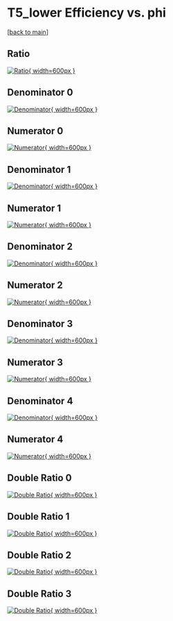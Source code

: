 # T5_lower Efficiency vs. phi

[[back to main](./)]



## Ratio

[![Ratio](../mtv/var/T5_lower_vtr_0_1_eff_phi.png){ width=600px }](../mtv/var/T5_lower_vtr_0_1_eff_phi.pdf)

## Denominator 0

[![Denominator](../mtv/den/T5_lower_vtr_0_1_eff_phi_den0.png){ width=600px }](../mtv/den/T5_lower_vtr_0_1_eff_phi_den0.pdf)

## Numerator 0

[![Numerator](../mtv/num/T5_lower_vtr_0_1_eff_phi_num0.png){ width=600px }](../mtv/num/T5_lower_vtr_0_1_eff_phi_num0.pdf)

## Denominator 1

[![Denominator](../mtv/den/T5_lower_vtr_0_1_eff_phi_den1.png){ width=600px }](../mtv/den/T5_lower_vtr_0_1_eff_phi_den1.pdf)

## Numerator 1

[![Numerator](../mtv/num/T5_lower_vtr_0_1_eff_phi_num1.png){ width=600px }](../mtv/num/T5_lower_vtr_0_1_eff_phi_num1.pdf)

## Denominator 2

[![Denominator](../mtv/den/T5_lower_vtr_0_1_eff_phi_den2.png){ width=600px }](../mtv/den/T5_lower_vtr_0_1_eff_phi_den2.pdf)

## Numerator 2

[![Numerator](../mtv/num/T5_lower_vtr_0_1_eff_phi_num2.png){ width=600px }](../mtv/num/T5_lower_vtr_0_1_eff_phi_num2.pdf)

## Denominator 3

[![Denominator](../mtv/den/T5_lower_vtr_0_1_eff_phi_den3.png){ width=600px }](../mtv/den/T5_lower_vtr_0_1_eff_phi_den3.pdf)

## Numerator 3

[![Numerator](../mtv/num/T5_lower_vtr_0_1_eff_phi_num3.png){ width=600px }](../mtv/num/T5_lower_vtr_0_1_eff_phi_num3.pdf)

## Denominator 4

[![Denominator](../mtv/den/T5_lower_vtr_0_1_eff_phi_den4.png){ width=600px }](../mtv/den/T5_lower_vtr_0_1_eff_phi_den4.pdf)

## Numerator 4

[![Numerator](../mtv/num/T5_lower_vtr_0_1_eff_phi_num4.png){ width=600px }](../mtv/num/T5_lower_vtr_0_1_eff_phi_num4.pdf)

## Double Ratio 0

[![Double Ratio](../mtv/ratio/T5_lower_vtr_0_1_eff_phi_ratio0.png){ width=600px }](../mtv/ratio/T5_lower_vtr_0_1_eff_phi_ratio0.pdf)

## Double Ratio 1

[![Double Ratio](../mtv/ratio/T5_lower_vtr_0_1_eff_phi_ratio1.png){ width=600px }](../mtv/ratio/T5_lower_vtr_0_1_eff_phi_ratio1.pdf)

## Double Ratio 2

[![Double Ratio](../mtv/ratio/T5_lower_vtr_0_1_eff_phi_ratio2.png){ width=600px }](../mtv/ratio/T5_lower_vtr_0_1_eff_phi_ratio2.pdf)

## Double Ratio 3

[![Double Ratio](../mtv/ratio/T5_lower_vtr_0_1_eff_phi_ratio3.png){ width=600px }](../mtv/ratio/T5_lower_vtr_0_1_eff_phi_ratio3.pdf)

